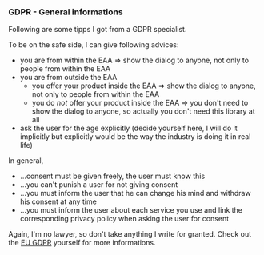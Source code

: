 ### GDPR - General informations

Following are some tipps I got from a GDPR specialist.

To be on the safe side, I can give following advices:

* you are from within the EAA => show the dialog to anyone, not only to people from within the EAA
* you are from outside the EAA
  * you offer your product inside the EAA => show the dialog to anyone, not only to people from within the EAA
  * you do *not* offer your product inside the EAA => you don't need to show the dialog to anyone, so actually you don't need this library at all
* ask the user for the age explicitly (decide yourself here, I will do it implicitly but explicitly would be the way the industry is doing it in real life)

In general, 

* ...consent must be given freely, the user must know this
* ...you can't punish a user for not giving consent
* ...you must inform the user that he can change his mind and withdraw his consent at any time
* ...you must inform the user about each service you use and link the corresponding privacy policy when asking the user for consent

Again, I'm no lawyer, so don't take anything I write for granted. Check out the [EU GDPR](https://www.eugdpr.org/) yourself for more informations.